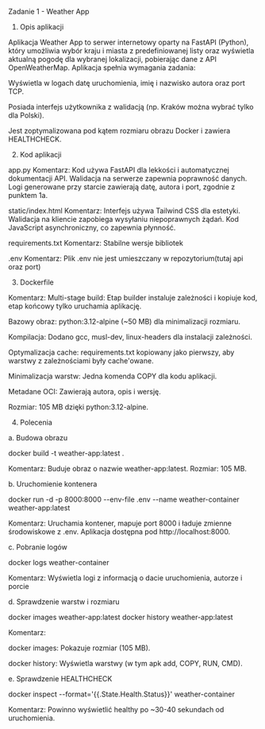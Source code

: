 Zadanie 1 - Weather App

1. Opis aplikacji

Aplikacja Weather App to serwer internetowy oparty na FastAPI (Python), który umożliwia wybór kraju i miasta z predefiniowanej listy oraz wyświetla aktualną pogodę dla wybranej lokalizacji, pobierając dane z API OpenWeatherMap. Aplikacja spełnia wymagania zadania:

Wyświetla w logach datę uruchomienia, imię i nazwisko autora oraz port TCP.

Posiada interfejs użytkownika z walidacją (np. Kraków można wybrać tylko dla Polski).

Jest zoptymalizowana pod kątem rozmiaru obrazu Docker i zawiera HEALTHCHECK.

2. Kod aplikacji

app.py
Komentarz: Kod używa FastAPI dla lekkości i automatycznej dokumentacji API. Walidacja na serwerze zapewnia poprawność danych. Logi generowane przy starcie zawierają datę, autora i port, zgodnie z punktem 1a.

static/index.html
Komentarz: Interfejs używa Tailwind CSS dla estetyki. Walidacja na kliencie zapobiega wysyłaniu niepoprawnych żądań. Kod JavaScript asynchroniczny, co zapewnia płynność.

requirements.txt
Komentarz: Stabilne wersje bibliotek

.env
Komentarz: Plik .env nie jest umieszczany w repozytorium(tutaj api oraz port)

3. Dockerfile

Komentarz:
Multi-stage build: Etap builder instaluje zależności i kopiuje kod, etap końcowy tylko uruchamia aplikację.

Bazowy obraz: python:3.12-alpine (~50 MB) dla minimalizacji rozmiaru.

Kompilacja: Dodano gcc, musl-dev, linux-headers dla instalacji zależności.

Optymalizacja cache: requirements.txt kopiowany jako pierwszy, aby warstwy z zależnościami były cache'owane.

Minimalizacja warstw: Jedna komenda COPY dla kodu aplikacji.

Metadane OCI: Zawierają autora, opis i wersję.

Rozmiar: 105 MB dzięki python:3.12-alpine.

4. Polecenia

a. Budowa obrazu

docker build -t weather-app:latest .

Komentarz: Buduje obraz o nazwie weather-app:latest. Rozmiar: 105 MB.

b. Uruchomienie kontenera

docker run -d -p 8000:8000 --env-file .env --name weather-container weather-app:latest

Komentarz: Uruchamia kontener, mapuje port 8000 i ładuje zmienne środowiskowe z .env. Aplikacja dostępna pod http://localhost:8000.

c. Pobranie logów

docker logs weather-container

Komentarz: Wyświetla logi z informacją o dacie uruchomienia, autorze i porcie

d. Sprawdzenie warstw i rozmiaru

docker images weather-app:latest
docker history weather-app:latest

Komentarz:

docker images: Pokazuje rozmiar (105 MB).

docker history: Wyświetla warstwy (w tym apk add, COPY, RUN, CMD).

e. Sprawdzenie HEALTHCHECK

docker inspect --format='{{.State.Health.Status}}' weather-container

Komentarz: Powinno wyświetlić healthy po ~30-40 sekundach od uruchomienia.

